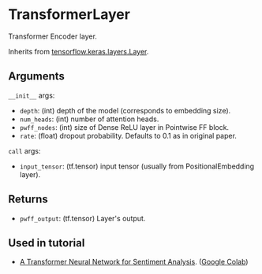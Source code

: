 # TransformerLayer

Transformer Encoder layer.

Inherits from [tensorflow.keras.layers.Layer](https://www.tensorflow.org/api_docs/python/tf/keras/layers/Layer).

## Arguments
`__init__` args:
  - `depth`: (int) depth of the model (corresponds to embedding size).
  - `num_heads`: (int) number of attention heads.
  - `pwff_nodes`: (int) size of Dense ReLU layer in Pointwise FF block.
  - `rate`: (float) dropout probability. Defaults to 0.1 as in original paper.

`call` args:
  - `input_tensor`: (tf.tensor) input tensor (usually from PositionalEmbedding layer).

## Returns
  - `pwff_output`: (tf.tensor) Layer's output.

## Used in tutorial
- [A Transformer Neural Network for Sentiment Analysis](https://ivanbongiorni.github.io/maximal/tutorials/sentiment_analysis.html). ([Google Colab](https://colab.research.google.com/drive/1j0vDhAZX7Ni_sdCDb0C1veMtW3FEXlRD?usp=sharing))
